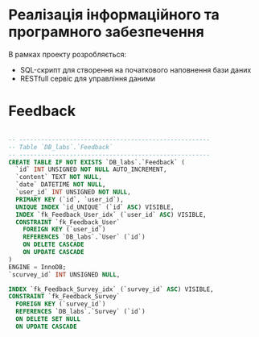 # Реалізація інформаційного та програмного забезпечення

В рамках проекту розробляється:

- SQL-скрипт для створення на початкового наповнення бази даних
- RESTfull сервіс для управління даними

# Feedback

```sql

-- -----------------------------------------------------
-- Table `DB_labs`.`Feedback`
-- -----------------------------------------------------
CREATE TABLE IF NOT EXISTS `DB_labs`.`Feedback` (
  `id` INT UNSIGNED NOT NULL AUTO_INCREMENT,
  `content` TEXT NOT NULL,
  `date` DATETIME NOT NULL,
  `user_id` INT UNSIGNED NOT NULL,
  PRIMARY KEY (`id`, `user_id`),
  UNIQUE INDEX `id_UNIQUE` (`id` ASC) VISIBLE,
  INDEX `fk_Feedback_User_idx` (`user_id` ASC) VISIBLE,
  CONSTRAINT `fk_Feedback_User`
    FOREIGN KEY (`user_id`)
    REFERENCES `DB_labs`.`User` (`id`)
    ON DELETE CASCADE
    ON UPDATE CASCADE
)
ENGINE = InnoDB;
`sсurvey_id` INT UNSIGNED NULL,

INDEX `fk_Feedback_Survey_idx` (`survey_id` ASC) VISIBLE,
CONSTRAINT `fk_Feedback_Survey`
  FOREIGN KEY (`survey_id`)
  REFERENCES `DB_labs`.`Survey` (`id`)
  ON DELETE SET NULL
  ON UPDATE CASCADE
